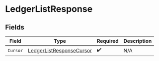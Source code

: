 # LedgerListResponse


## Fields

| Field                                                                       | Type                                                                        | Required                                                                    | Description                                                                 |
| --------------------------------------------------------------------------- | --------------------------------------------------------------------------- | --------------------------------------------------------------------------- | --------------------------------------------------------------------------- |
| `Cursor`                                                                    | [LedgerListResponseCursor](../../models/shared/ledgerlistresponsecursor.md) | :heavy_check_mark:                                                          | N/A                                                                         |
